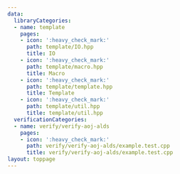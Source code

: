 ```yaml
---
data:
  libraryCategories:
  - name: template
    pages:
    - icon: ':heavy_check_mark:'
      path: template/IO.hpp
      title: IO
    - icon: ':heavy_check_mark:'
      path: template/macro.hpp
      title: Macro
    - icon: ':heavy_check_mark:'
      path: template/template.hpp
      title: Template
    - icon: ':heavy_check_mark:'
      path: template/util.hpp
      title: template/util.hpp
  verificationCategories:
  - name: verify/verify-aoj-alds
    pages:
    - icon: ':heavy_check_mark:'
      path: verify/verify-aoj-alds/example.test.cpp
      title: verify/verify-aoj-alds/example.test.cpp
layout: toppage
---
```

